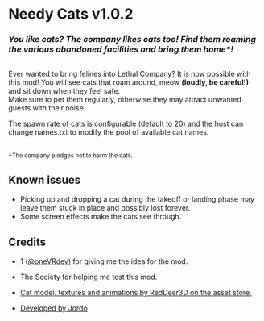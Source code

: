 # Needy Cats v1.0.2
### <i>You like cats? The company likes cats too! Find them roaming the various abandoned facilities and bring them home*!</i>
##
###
Ever wanted to bring felines into Lethal Company? It is now possible with this mod! You will see cats that roam around, meow <b>(loudly, be careful!)</b> and sit down when they feel safe. <br> Make sure to pet them regularly, otherwise they may attract unwanted guests with their noise.

The spawn rate of cats is configurable (default to 20) and the host can change names.txt to modify the pool of available cat names.


<br>
<sub>*The company pledges not to harm the cats.</sub>

## Known issues
- Picking up and dropping a cat during the takeoff or landing phase may leave them stuck in place and possibly lost forever.
- Some screen effects make the cats see through.

## Credits
- 1 ([@oneVRdev](https://twitter.com/oneVRdev)) for giving me the idea for the mod.

- The Society for helping me test this mod.

- [Cat model, textures and animations by RedDeer3D on the asset store.](https://assetstore.unity.com/packages/3d/characters/animals/mammals/cat-simple-82328)

- [Developed by Jordo](https://twitter.com/JordoVR)